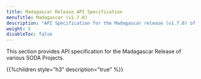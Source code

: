 ```yaml
---
title: Madagascar Release API Specification
menuTitle: Madagascar (v1.7.0)
description: "API Specification for the Madagascar release (v1.7.0) of various SODA Projects"
weight: 5
disableToc: false
---
```


This section provides API specification for the Madagascar Release of various SODA Projects.
 

{{%children style="h3" description="true" %}}